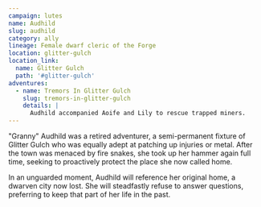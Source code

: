 ```yaml
---
campaign: lutes
name: Audhild
slug: audhild
category: ally
lineage: Female dwarf cleric of the Forge
location: glitter-gulch
location_link:
  name: Glitter Gulch
  path: '#glitter-gulch'
adventures:
  - name: Tremors In Glitter Gulch
    slug: tremors-in-glitter-gulch
    details: |
      Audhild accompanied Aoife and Lily to rescue trapped miners.
---
```


"Granny" Audhild was a retired adventurer, a semi-permanent fixture of Glitter Gulch who was equally adept at patching up injuries or metal. After the town was menaced by fire snakes, she took up her hammer again full time, seeking to proactively protect the place she now called home.

In an unguarded moment, Audhild will reference her original home, a dwarven city now lost. She will steadfastly refuse to answer questions, preferring to keep that part of her life in the past.
